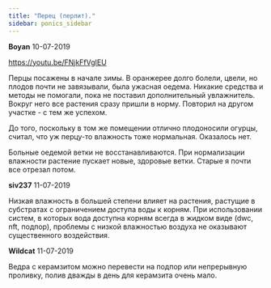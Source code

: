 ```yaml
---
title: "Перец (перлит)."
sidebar: ponics_sidebar
---
```


**Boyan** 10-07-2019

https://youtu.be/FNjkFfVgIEU

Перцы посажены в начале зимы. В оранжерее долго болели, цвели, но плодов почти не завязывали, была ужасная оедема. Никакие средства и методы не помогали, пока не поставил дополнительный увлажнитель. Вокруг него все растения сразу пришли в норму. Повторил на другом участке - с тем же успехом.

До того, поскольку в том же помещении отлично плодоносили огурцы, считал, что уж перцу-то влажность тоже нормальная. Оказалось нет.

Больные оедемой ветки не восстанавливаются. При нормализации влажности растение пускает новые, здоровые ветки. Старые я почти все отрезал потом.


**siv237** 11-07-2019

Низкая влажность в большей степени влияет на растения, растущие в субстратах с ограничением доступа воды к корням. При использовании систем, в которых вода доступна корням всегда в жидком виде (dwc, nft, подпор), проблемы с низкой влажностью воздуха не оказывают существенного воздействия.


**Wildcat** 11-07-2019

Ведра с керамзитом можно перевести на подпор или непрерывную проливку, полив дважды в день для керамзита очень мало.


